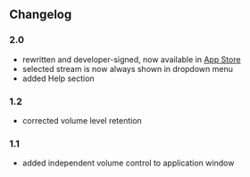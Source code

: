 ## Changelog

### 2.0

* rewritten and developer-signed, now available in [App Store](https://apps.apple.com/us/app/beaver-receiver/id6743641943)
* selected stream is now always shown in dropdown menu
* added Help section

### 1.2

* corrected volume level retention

### 1.1

* added independent volume control to application window
